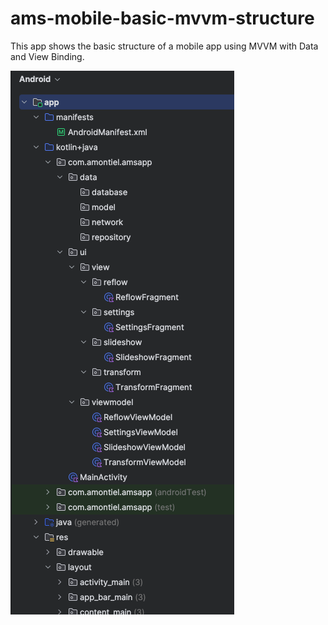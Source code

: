 # ams-mobile-basic-mvvm-structure

This app shows the basic structure of a mobile app using MVVM with Data and View Binding.

![3.png](resources%2F3.png)